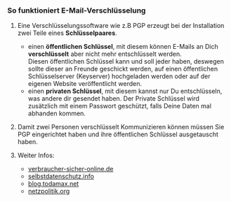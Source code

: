 
### So funktioniert E-Mail-Verschlüsselung

1. Eine Verschlüsselungssoftware wie z.B PGP erzeugt bei der Installation zwei Teile eines **Schlüsselpaares**.
    - einen **öffentlichen Schlüssel**, mit diesem können E-Mails an Dich **verschlüsselt** aber nicht mehr entschlüsselt werden.  
        Diesen öffentlichen Schlüssel kann und soll jeder haben, deswegen sollte dieser an Freunde geschickt werden, auf einen öffentlichen Schlüsselserver (Keyserver) hochgeladen werden oder auf der eigenen Website veröffentlicht werden.
    - einen **privaten Schlüssel**, mit diesem kannst nur Du entschlüsseln, was andere dir gesendet haben.
        Der Private Schlüssel wird zusätzlich mit einem Passwort geschützt, falls Deine Daten mal abhanden kommen.
        
2. Damit zwei Personen verschlüsselt Kommunizieren können müssen Sie PGP eingerichtet haben und ihre öffentlichen Schlüssel ausgetauscht haben.


3. Weiter Infos:
    - [verbraucher-sicher-online.de](https://www.verbraucher-sicher-online.de/artikel/e-mail-verschluesselung)
    - [selbstdatenschutz.info](http://www.selbstdatenschutz.info/e-mail_verschluesseln)
    - [blog.todamax.net](http://blog.todamax.net/2011/digitale-sicherheit-tipps-und-tricks-fuer-digital-survivalists/)
    - [netzpolitik.org](https://netzpolitik.org/2013/anleitung-so-verschlusselt-ihr-eure-e-mails-mit-pgp/)
